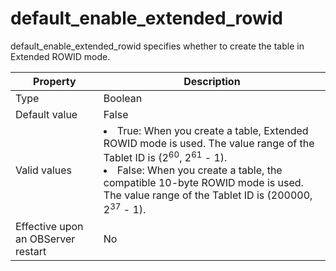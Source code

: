 # default_enable_extended_rowid
default_enable_extended_rowid specifies whether to create the table in Extended ROWID mode.

| **Property** | **Description** |
| --- | --- |
| Type | Boolean |
| Default value | False |
| Valid values | <li>True: When you create a table, Extended ROWID mode is used. The value range of the Tablet ID is (2<sup>60</sup>, 2<sup>61</sup> - 1).<li>False: When you create a table, the compatible 10-byte ROWID mode is used. The value range of the Tablet ID is (200000, 2<sup>37</sup> - 1). |
| Effective upon an OBServer restart | No |
